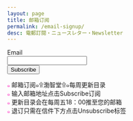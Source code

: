 ```yaml
---
layout: page
title: 邮箱订阅
permalink: /email-signup/
desc: 電郵訂閱・ニュースレター・Newsletter
---
```


<form action="https://app.nouri.sh/campaigns/6613/subscribe" method="post">
  <input type="hidden" name="redirect_to" value="http://yefeiyu.github.io/email/subscribed/"/>
  <input type="hidden" name="notify_me" value="1"/>

  <label>Email</label><br />
  <input id="subscriber[email]" name="subscriber[email]" type="text" /><br />
  <input name="commit" type="submit" value="Subscribe" />
</form>



<small style="color:#ff00b4">๑</small>  邮箱订阅๑۩渤智堂۩๑每周更新目录  
<small style="color:#ff00b4">๑</small>  输入邮箱地址点击Subscribe订阅  
<small style="color:#ff00b4">๑</small>  更新目录会在每周五18：00推至您的邮箱  
<small style="color:#ff00b4">๑</small>  退订只需在信件下方点击Unsubscribe标签  
